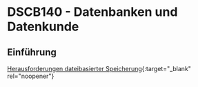 # DSCB140 - Datenbanken und Datenkunde
## Einführung
[Herausforderungen dateibasierter Speicherung](https://pkuep.github.io/hska-140-db/einfuehrung_datebasierte_speicherung){:target="_blank" rel="noopener"}

